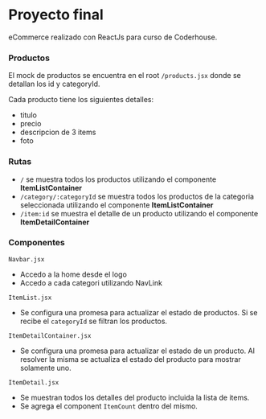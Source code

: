 # Proyecto final

eCommerce realizado con ReactJs para curso de Coderhouse.

### Productos

El mock de productos se encuentra en el root `/products.jsx` donde se detallan los id y categoryId.

Cada producto tiene los siguientes detalles:

- titulo
- precio
- descripcion de 3 items
- foto

### Rutas

- `/` se muestra todos los productos utilizando el componente **ItemListContainer**
- `/category/:categoryId` se muestra todos los productos de la categoria seleccionada utilizando el componente **ItemListContainer**
- `/item:id` se muestra el detalle de un producto utilizando el componente **ItemDetailContainer**

### Componentes

`Navbar.jsx`

- Accedo a la home desde el logo
- Accedo a cada categori utilizando NavLink

`ItemList.jsx`

- Se configura una promesa para actualizar el estado de productos. Si se recibe el `categoryId` se filtran los productos.

`ItemDetailContainer.jsx`

- Se configura una promesa para actualizar el estado de un producto. Al resolver la misma se actualiza el estado del producto para mostrar solamente uno.

`ItemDetail.jsx`

- Se muestran todos los detalles del producto incluida la lista de items.
- Se agrega el component `ItemCount` dentro del mismo.
